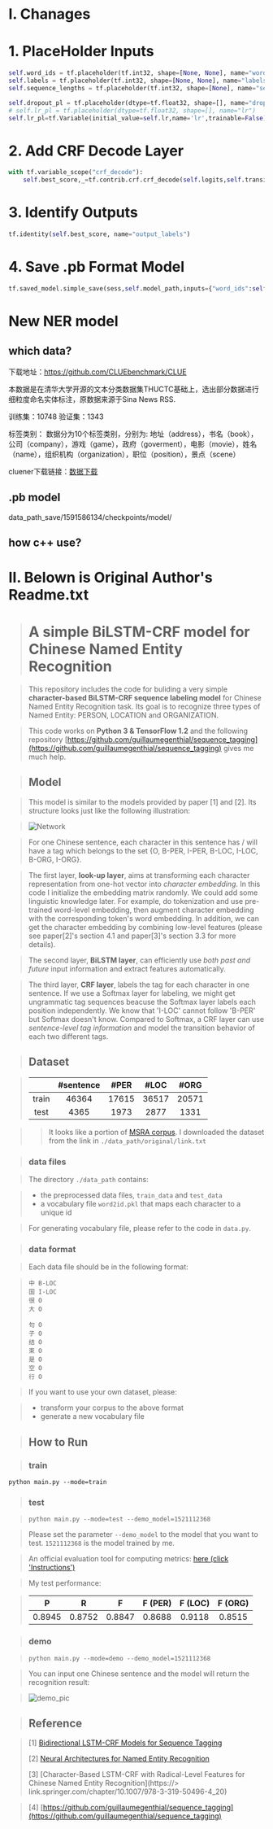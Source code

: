 # Ⅰ. Chanages
# 1. PlaceHolder Inputs
```python
self.word_ids = tf.placeholder(tf.int32, shape=[None, None], name="word_ids")
self.labels = tf.placeholder(tf.int32, shape=[None, None], name="labels")
self.sequence_lengths = tf.placeholder(tf.int32, shape=[None], name="sequence_lengths")

self.dropout_pl = tf.placeholder(dtype=tf.float32, shape=[], name="dropout")
# self.lr_pl = tf.placeholder(dtype=tf.float32, shape=[], name="lr")
self.lr_pl=tf.Variable(initial_value=self.lr,name='lr',trainable=False)
```

# 2. Add CRF Decode Layer
```python
with tf.variable_scope("crf_decode"):
    self.best_score,_=tf.contrib.crf.crf_decode(self.logits,self.transition_params,self.sequence_lengths)
```

# 3. Identify Outputs
```python
tf.identity(self.best_score, name="output_labels")
```

# 4. Save .pb Format Model
```python
tf.saved_model.simple_save(sess,self.model_path,inputs={"word_ids":self.word_ids,"dropout":self.dropout_pl,"sequence_lengths":self.sequence_lengths},outputs={"best_score":self.best_score})
```

# New NER model 

## which data?
下载地址：https://github.com/CLUEbenchmark/CLUE

本数据是在清华大学开源的文本分类数据集THUCTC基础上，选出部分数据进行细粒度命名实体标注，原数据来源于Sina News RSS.

训练集：10748 验证集：1343

标签类别：
数据分为10个标签类别，分别为: 地址（address），书名（book），公司（company），游戏（game），政府（goverment），电影（movie），姓名（name），组织机构（organization），职位（position），景点（scene）

cluener下载链接：[数据下载](https://storage.googleapis.com/cluebenchmark/tasks/cluener_public.zip)

## .pb model
data_path_save/1591586134/checkpoints/model/

## how c++ use?


# Ⅱ. Belown is Original Author's  Readme.txt

> # A simple BiLSTM-CRF model for Chinese Named Entity Recognition

> This repository includes the code for buliding a very simple __character-based BiLSTM-CRF sequence labeling model__ for Chinese Named Entity Recognition task. Its goal is to recognize three types of Named Entity: PERSON, LOCATION and ORGANIZATION.

> This code works on __Python 3 & TensorFlow 1.2__ and the following repository [https://github.com/guillaumegenthial/sequence_tagging](https://github.com/guillaumegenthial/sequence_tagging) gives me much help.

> ## Model

> This model is similar to the models provided by paper [1] and [2]. Its structure looks just like the following illustration:

> ![Network](./pics/pic1.png)

> For one Chinese sentence, each character in this sentence has / will have a tag which belongs to the set {O, B-PER, I-PER, B-LOC, I-LOC, B-ORG, I-ORG}.

> The first layer, __look-up layer__, aims at transforming each character representation from one-hot vector into *character embedding*. In this code I initialize the embedding matrix randomly. We could add some linguistic knowledge later. For example, do tokenization and use pre-trained word-level embedding, then augment character embedding with the corresponding token's word embedding. In addition, we can get the character embedding by combining low-level features (please see paper[2]'s section 4.1 and paper[3]'s section 3.3 for more details).

> The second layer, __BiLSTM layer__, can efficiently use *both past and future* input information and extract features automatically.

> The third layer, __CRF layer__,  labels the tag for each character in one sentence. If we use a Softmax layer for labeling, we might get ungrammatic tag sequences beacuse the Softmax layer labels each position independently. We know that 'I-LOC' cannot follow 'B-PER' but Softmax doesn't know. Compared to Softmax, a CRF layer can use *sentence-level tag information* and model the transition behavior of each two different tags.

> ## Dataset

> |    | #sentence | #PER | #LOC | #ORG |
> | :----: | :---: | :---: | :---: | :---: |
> | train  | 46364 | 17615 | 36517 | 20571 |
> | test   | 4365  | 1973  | 2877  | 1331  |

> > It looks like a portion of [MSRA corpus](http://sighan.cs.uchicago.edu/bakeoff2006/). I downloaded the dataset from the link in `./data_path/original/link.txt`

> ### data files

> The directory `./data_path` contains:

> - the preprocessed data files, `train_data` and `test_data` 
> - a vocabulary file `word2id.pkl` that maps each character to a unique id  

> For generating vocabulary file, please refer to the code in `data.py`. 

> ### data format

> Each data file should be in the following format:

> ```
> 中	B-LOC
> 国	I-LOC
> 很	O
> 大	O
> 
> 句	O
> 子	O
> 结	O
> 束	O
> 是	O
> 空	O
> 行	O
> 
> ```

> If you want to use your own dataset, please: 

> - transform your corpus to the above format
> - generate a new vocabulary file

> ## How to Run

> ### train

`python main.py --mode=train `

> ### test

> `python main.py --mode=test --demo_model=1521112368`

> Please set the parameter `--demo_model` to the model that you want to test. `1521112368` is the model trained by me. 

> An official evaluation tool for computing metrics: [here (click 'Instructions')](http://sighan.cs.uchicago.edu/bakeoff2006/)

> My test performance:

> | P     | R     | F     | F (PER)| F (LOC)| F (ORG)|
> | :---: | :---: | :---: | :---: | :---: | :---: |
> | 0.8945 | 0.8752 | 0.8847 | 0.8688 | 0.9118 | 0.8515

> ### demo

> `python main.py --mode=demo --demo_model=1521112368`

> You can input one Chinese sentence and the model will return the recognition result:

> ![demo_pic](./pics/pic2.png)

> ## Reference

> \[1\] [Bidirectional LSTM-CRF Models for Sequence Tagging](https://arxiv.org/pdf/1508.01991v1.pdf)
> > 
> \[2\] [Neural Architectures for Named Entity Recognition](http://aclweb.org/anthology/N16-1030)
> 
> \[3\] [Character-Based LSTM-CRF with Radical-Level Features for Chinese Named Entity Recognition](https://> link.springer.com/chapter/10.1007/978-3-319-50496-4_20)

> \[4\] [https://github.com/guillaumegenthial/sequence_tagging](https://github.com/guillaumegenthial/sequence_tagging)  
